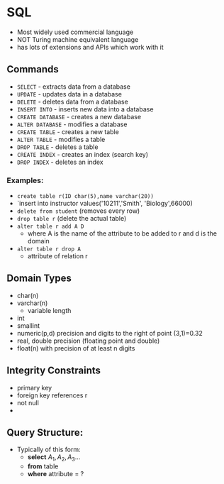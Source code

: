 # SQL
* Most widely used commercial language
* NOT Turing machine equivalent language
* has lots of extensions and APIs which work with it

## Commands
* `SELECT` - extracts data from a database
* `UPDATE` - updates data in a database
* `DELETE` - deletes data from a database
* `INSERT INTO` - inserts new data into a database
* `CREATE DATABASE` - creates a new database
* `ALTER DATABASE` - modifies a database
* `CREATE TABLE` - creates a new table
* `ALTER TABLE` - modifies a table
* `DROP TABLE` - deletes a table
* `CREATE INDEX` - creates an index (search key)
* `DROP INDEX` - deletes an index

### Examples:
* `create table r(ID char(5),name varchar(20)) `
* `insert into instructor values('10211','Smith', 'Biology',66000)
* `delete from student` (removes every row)
* `drop table r` (delete the actual table)
* `alter table r add A D` 
	* where A is the name of the attribute to be added to r and d is the domain
* `alter table r drop A`
	* attribute of relation r 

## Domain Types
* char(n)
* varchar(n)
	* variable length
* int
* smallint
* numeric(p,d) precision and digits to the right of point (3,1)=0.32
* real, double precision (floating point and double)
* float(n) with precision of at least n digits

## Integrity Constraints
* primary key
* foreign key references r
* not null
* 
## Query Structure:
* Typically of this form:
	* **select** $A_1, A_2, A_3...$
	* **from** table 
	* **where** attribute = ?

